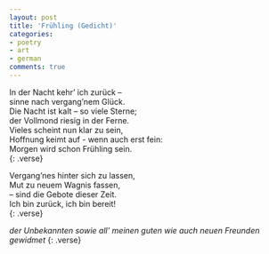 ```yaml
---
layout: post
title: 'Frühling (Gedicht)'
categories:
- poetry
- art
- german
comments: true
---
```


In der Nacht kehr’ ich zurück –   
sinne nach vergang’nem Glück.   
Die Nacht ist kalt – so viele Sterne;   
der Vollmond riesig in der Ferne.   
Vieles scheint nun klar zu sein,   
Hoffnung keimt auf - wenn auch erst fein:   
Morgen wird schon Frühling sein.   
{: .verse}

Vergang’nes hinter sich zu lassen,   
Mut zu neuem Wagnis fassen,   
– sind die Gebote dieser Zeit.   
Ich bin zurück, ich bin bereit!   
{: .verse}

*der Unbekannten sowie all’ meinen guten wie auch neuen Freunden gewidmet*
{: .verse}
